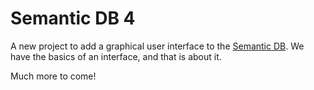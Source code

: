 # Semantic DB 4
A new project to add a graphical user interface to the [Semantic DB](https://github.com/GarryMorrison/SemanticDB3.1). We have the basics of an interface, and that is about it.

Much more to come!



